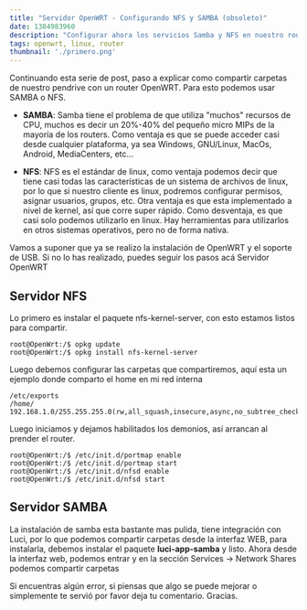```yaml
---
title: "Servidor OpenWRT - Configurando NFS y SAMBA (obsoleto)"
date: 1384983960
description: "Configurar ahora los servicios Samba y NFS en nuestro router"
tags: openwrt, linux, router
thumbnail: './primero.png'
---
```

Continuando esta serie de post, paso a explicar como compartir carpetas de nuestro pendrive con un router OpenWRT. Para esto podemos usar SAMBA o NFS.

* **SAMBA**: Samba tiene el problema de que utiliza "muchos" recursos de CPU, muchos es decir un 20%-40% del pequeño micro MIPs de la mayoría de los routers. Como ventaja es que se puede acceder casi desde cualquier plataforma, ya sea Windows, GNU/Linux, MacOs, Android, MediaCenters, etc...

* **NFS**: NFS es el estándar de linux, como ventaja podemos decir que tiene casi todas las características de un sistema de archivos de linux, por lo que si nuestro cliente es linux, podremos configurar permisos, asignar usuarios, grupos, etc. Otra ventaja es que esta implementado a nivel de kernel, así que corre super rápido. Como desventaja, es que casi solo podemos utilizarlo en linux. Hay herramientas para utilizarlos en otros sistemas operativos, pero no de forma nativa.

Vamos a suponer que ya se realizo la instalación de OpenWRT y el soporte de USB. Si no lo has realizado, puedes seguir los pasos acá Servidor OpenWRT
## Servidor NFS

Lo primero es instalar el paquete nfs-kernel-server, con esto estamos listos para compartir.

```shell-session
root@OpenWrt:/$ opkg update
root@OpenWrt:/$ opkg install nfs-kernel-server
```

Luego debemos configurar las carpetas que compartiremos, aquí esta un ejemplo donde comparto el home en mi red interna

```
/etc/exports
/home/    192.168.1.0/255.255.255.0(rw,all_squash,insecure,async,no_subtree_check)
```

Luego iniciamos y dejamos habilitados los demonios, así arrancan al prender el router.

```shell-session
root@OpenWrt:/$ /etc/init.d/portmap enable
root@OpenWrt:/$ /etc/init.d/portmap start
root@OpenWrt:/$ /etc/init.d/nfsd enable
root@OpenWrt:/$ /etc/init.d/nfsd start
```

## Servidor SAMBA

La instalación de samba esta bastante mas pulida, tiene integración con Luci, por lo que podemos compartir carpetas desde la interfaz WEB, para instalarla, debemos instalar el paquete **luci-app-samba** y listo. Ahora desde la interfaz web, podemos entrar y en la sección Services -> Network Shares podemos compartir carpetas

Si encuentras algún error, si piensas que algo se puede mejorar o simplemente te servió por favor deja tu comentario. Gracias.
